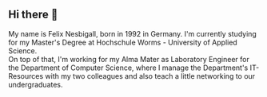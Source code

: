 ## Hi there 👋

<!--
**fnesb/fnesb** is a ✨ _special_ ✨ repository because its `README.md` (this file) appears on your GitHub profile.

Here are some ideas to get you started:

- 🔭 I’m currently working on ...
- 🌱 I’m currently learning ...
- 👯 I’m looking to collaborate on ...
- 🤔 I’m looking for help with ...
- 💬 Ask me about ...
- 📫 How to reach me: ...
- 😄 Pronouns: ...
- ⚡ Fun fact: ...
-->
My name is Felix Nesbigall, born in 1992 in Germany. I'm currently studying for my Master's Degree at Hochschule Worms - University of Applied Science.  
On top of that, I'm working for my Alma Mater as Laboratory Engineer for the Department of Computer Science, where I manage the Department's IT-Resources with my two colleagues and also teach a little networking to our undergraduates.
